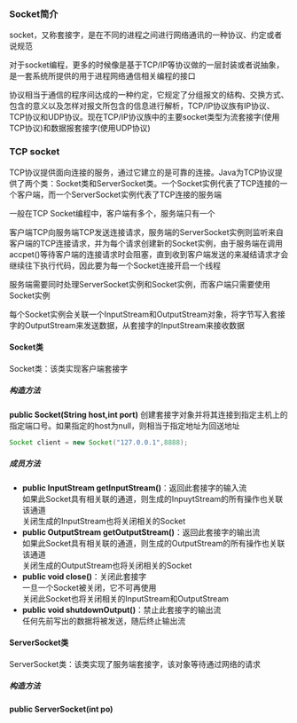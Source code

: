 ### Socket简介  
socket，又称套接字，是在不同的进程之间进行网络通讯的一种协议、约定或者说规范  
   
对于socket编程，更多的时候像是基于TCP/IP等协议做的一层封装或者说抽象，是一套系统所提供的用于进程网络通信相关编程的接口  
  
协议相当于通信的程序间达成的一种约定，它规定了分组报文的结构、交换方式、包含的意义以及怎样对报文所包含的信息进行解析，TCP/IP协议族有IP协议、TCP协议和UDP协议。现在TCP/IP协议族中的主要socket类型为流套接字(使用TCP协议)和数据报套接字(使用UDP协议)  
### TCP socket  
TCP协议提供面向连接的服务，通过它建立的是可靠的连接。Java为TCP协议提供了两个类：Socket类和ServerSocket类。一个Socket实例代表了TCP连接的一个客户端，而一个ServerSocket实例代表了TCP连接的服务端  
  
一般在TCP Socket编程中，客户端有多个，服务端只有一个  
  
客户端TCP向服务端TCP发送连接请求，服务端的ServerSocket实例则监听来自客户端的TCP连接请求，并为每个请求创建新的Socket实例，由于服务端在调用accpet()等待客户端的连接请求时会阻塞，直到收到客户端发送的来凝结请求才会继续往下执行代码，因此要为每一个Socket连接开启一个线程  
  
服务端需要同时处理ServerSocket实例和Socket实例，而客户端只需要使用Socket实例  
  
每个Socket实例会关联一个InputStream和OutputStream对象，将字节写入套接字的OutputStream来发送数据，从套接字的InputStream来接收数据  
  
#### Socket类  
Socket类：该类实现客户端套接字  
##### 构造方法  
**public Socket(String host,int port)** 
创建套接字对象并将其连接到指定主机上的指定端口号。如果指定的host为null，则相当于指定地址为回送地址  
```java
Socket client = new Socket("127.0.0.1",8888); 
```  
##### 成员方法  
+ **public InputStream getInputStream()**：返回此套接字的输入流  
     如果此Socket具有相关联的通道，则生成的InpuytStream的所有操作也关联该通道  
     关闭生成的InputStream也将关闭相关的Socket  
+ **public OutputStream getOutputStream()**：返回此套接字的输出流  
     如果此Socket具有相关联的通道，则生成的OutputStream的所有操作也关联该通道  
     关闭生成的OutputStream也将关闭相关的Socket  
+ **public void close()**：关闭此套接字  
     一旦一个Socket被关闭，它不可再使用  
     关闭此Socket也将关闭相关的InputStream和OutputStream  
+ **public void shutdownOutput()**：禁止此套接字的输出流  
     任何先前写出的数据将被发送，随后终止输出流  
#### ServerSocket类  
ServerSocket类：该类实现了服务端套接字，该对象等待通过网络的请求  
##### 构造方法  
**public ServerSocket(int po)**



  



